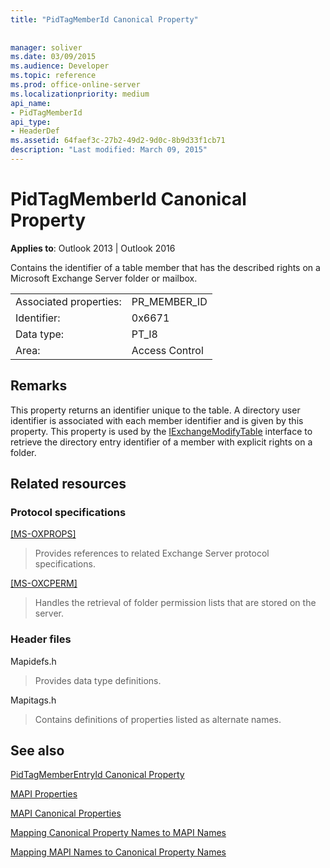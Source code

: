 ```yaml
---
title: "PidTagMemberId Canonical Property"
 
 
manager: soliver
ms.date: 03/09/2015
ms.audience: Developer
ms.topic: reference
ms.prod: office-online-server
ms.localizationpriority: medium
api_name:
- PidTagMemberId
api_type:
- HeaderDef
ms.assetid: 64faef3c-27b2-49d2-9d0c-8b9d33f1cb71
description: "Last modified: March 09, 2015"
---
```


# PidTagMemberId Canonical Property

  
  
**Applies to**: Outlook 2013 | Outlook 2016 
  
Contains the identifier of a table member that has the described rights on a Microsoft Exchange Server folder or mailbox.
  
|||
|:-----|:-----|
|Associated properties:  <br/> |PR_MEMBER_ID  <br/> |
|Identifier:  <br/> |0x6671  <br/> |
|Data type:  <br/> |PT_I8  <br/> |
|Area:  <br/> |Access Control  <br/> |
   
## Remarks

This property returns an identifier unique to the table. A directory user identifier is associated with each member identifier and is given by this property. This property is used by the [IExchangeModifyTable](iexchangemodifytableiunknown.md) interface to retrieve the directory entry identifier of a member with explicit rights on a folder. 
  
## Related resources

### Protocol specifications

[[MS-OXPROPS]](https://msdn.microsoft.com/library/f6ab1613-aefe-447d-a49c-18217230b148%28Office.15%29.aspx)
  
> Provides references to related Exchange Server protocol specifications.
    
[[MS-OXCPERM]](https://msdn.microsoft.com/library/944ddb65-6249-4c34-a46e-363fcd37195e%28Office.15%29.aspx)
  
> Handles the retrieval of folder permission lists that are stored on the server.
    
### Header files

Mapidefs.h
  
> Provides data type definitions.
    
Mapitags.h
  
> Contains definitions of properties listed as alternate names.
    
## See also



[PidTagMemberEntryId Canonical Property](pidtagmemberentryid-canonical-property.md)


[MAPI Properties](mapi-properties.md)
  
[MAPI Canonical Properties](mapi-canonical-properties.md)
  
[Mapping Canonical Property Names to MAPI Names](mapping-canonical-property-names-to-mapi-names.md)
  
[Mapping MAPI Names to Canonical Property Names](mapping-mapi-names-to-canonical-property-names.md)

